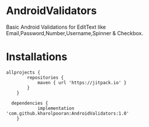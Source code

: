 # AndroidValidators

Basic Android Validations for EditText like Email,Password,Number,Username,Spinner & Checkbox.

# Installations
```
allprojects {
		repositories {
			maven { url 'https://jitpack.io' }
		}
	}
  
  dependencies {
	        implementation 'com.github.kharolpooran:AndroidValidators:1.0'
	}
```  
